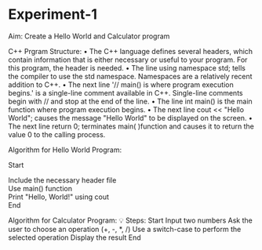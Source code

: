 # Experiment-1

Aim: Create a Hello World and Calculator program

C++ Prgram Structure: 
•	The C++ language defines several headers, which contain information that is either necessary or useful to your program. For this program, the header <iostream> is needed.
•	The line using namespace std; tells the compiler to use the std namespace. Namespaces are a relatively recent addition to C++.
•	The next line '// main() is where program execution begins.' is a single-line comment available in C++. Single-line comments begin with // and stop at the end of the line.
•	The line int main() is the main function where program execution begins.
•	The next line cout << "Hello World"; causes the message "Hello World" to be displayed on the screen.
•	The next line return 0; terminates main( )function and causes it to return the value 0 to the calling process.

Algorithm for Hello World Program:  

Start  

Include the necessary header file  
Use main() function  
Print "Hello, World!" using cout  
End  


Algorithm for Calculator Program:
💡 Steps:
Start
Input two numbers
Ask the user to choose an operation (+, -, *, /)
Use a switch-case to perform the selected operation
Display the result
End
